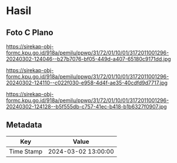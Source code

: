 # Hasil

## Foto C Plano

https://sirekap-obj-formc.kpu.go.id/918a/pemilu/ppwp/31/72/01/10/01/3172011001296-20240302-124046--b27b7076-bf05-449d-a407-65180c9171dd.jpg

https://sirekap-obj-formc.kpu.go.id/918a/pemilu/ppwp/31/72/01/10/01/3172011001296-20240302-124110--c022f030-e958-4d4f-ae35-40cdfd9d7717.jpg

https://sirekap-obj-formc.kpu.go.id/918a/pemilu/ppwp/31/72/01/10/01/3172011001296-20240302-124128--b5f555db-c757-41ec-b418-b1b6327f0907.jpg


## Metadata

| Key        | Value               |
| ---------- | ------------------- |
| Time Stamp | 2024-03-02 13:00:00 |



